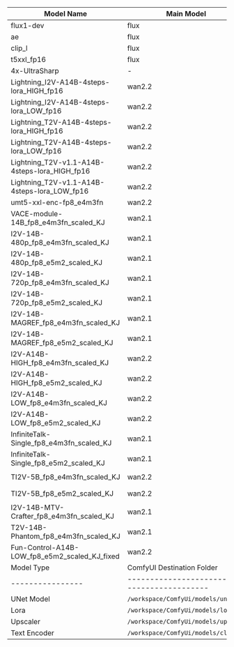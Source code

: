 | Model Name                                                    | Main Model | Type/Category      | Accuracy | Original Link                                                                 |
|---------------------------------------------------------------|------------|--------------------|----------|-------------------------------------------------------------------------------|
| flux1-dev                                                     | flux       | UNet Model         |          | `https://huggingface.co/black-forest-labs/FLUX.1-dev/resolve/main/flux1-dev.safetensors`                              |
| ae                                                            | flux       | Autoencoder        |          | `https://huggingface.co/black-forest-labs/FLUX.1-dev/resolve/main/ae.safetensors`                                     |
| clip_l                                                        | flux       | Text Encoder       |          | `https://huggingface.co/comfyanonymous/flux_text_encoders/resolve/main/clip_l.safetensors`                            |
| t5xxl_fp16                                                    | flux       | Text Encoder       |          | `https://huggingface.co/comfyanonymous/flux_text_encoders/resolve/main/t5xxl_fp16.safetensors`                        |
| 4x-UltraSharp                                                 | -          | Upscaler           |          | `https://huggingface.co/lokCX/4x-Ultrasharp/resolve/main/4x-UltraSharp.pth`                                          |
| Lightning_I2V-A14B-4steps-lora_HIGH_fp16                      | wan2.2     | Lora/I2V           |          | `https://huggingface.co/Kijai/WanVideo_comfy/resolve/main/Wan22-Lightning/Wan2.2-Lightning_I2V-A14B-4steps-lora_HIGH_fp16.safetensors` |
| Lightning_I2V-A14B-4steps-lora_LOW_fp16                       | wan2.2     | Lora/I2V           |          | `https://huggingface.co/Kijai/WanVideo_comfy/resolve/main/Wan22-Lightning/Wan2.2-Lightning_I2V-A14B-4steps-lora_LOW_fp16.safetensors`  |
| Lightning_T2V-A14B-4steps-lora_HIGH_fp16                      | wan2.2     | Lora/T2V           |          | `https://huggingface.co/Kijai/WanVideo_comfy/resolve/main/Wan22-Lightning/Wan2.2-Lightning_T2V-A14B-4steps-lora_HIGH_fp16.safetensors` |
| Lightning_T2V-A14B-4steps-lora_LOW_fp16                       | wan2.2     | Lora/T2V           |          | `https://huggingface.co/Kijai/WanVideo_comfy/resolve/main/Wan22-Lightning/Wan2.2-Lightning_T2V-A14B-4steps-lora_LOW_fp16.safetensors`  |
| Lightning_T2V-v1.1-A14B-4steps-lora_HIGH_fp16                 | wan2.2     | Lora/T2V           |          | `https://huggingface.co/Kijai/WanVideo_comfy/resolve/main/Wan22-Lightning/Wan2.2-Lightning_T2V-v1.1-A14B-4steps-lora_HIGH_fp16.safetensors` |
| Lightning_T2V-v1.1-A14B-4steps-lora_LOW_fp16                  | wan2.2     | Lora/T2V           |          | `https://huggingface.co/Kijai/WanVideo_comfy/resolve/main/Wan22-Lightning/Wan2.2-Lightning_T2V-v1.1-A14B-4steps-lora_LOW_fp16.safetensors`  |
| umt5-xxl-enc-fp8_e4m3fn                                       | wan2.2     | Text Encoder       |          | `https://huggingface.co/Kijai/WanVideo_comfy/resolve/main/umt5-xxl-enc-fp8_e4m3fn.safetensors`                    |
| VACE-module-14B_fp8_e4m3fn_scaled_KJ                          | wan2.1     | VACE Module        |          | `https://huggingface.co/Kijai/WanVideo_comfy_fp8_scaled/resolve/main/VACE/Wan2_1-VACE-module-14B_fp8_e4m3fn_scaled_KJ.safetensors` |
| I2V-14B-480p_fp8_e4m3fn_scaled_KJ                             | wan2.1     | I2V                |          | `https://huggingface.co/Kijai/WanVideo_comfy_fp8_scaled/resolve/main/I2V/Wan2_1-I2V-14B-480p_fp8_e4m3fn_scaled_KJ.safetensors` |
| I2V-14B-480p_fp8_e5m2_scaled_KJ                               | wan2.1     | I2V                |          | `https://huggingface.co/Kijai/WanVideo_comfy_fp8_scaled/resolve/main/I2V/Wan2_1-I2V-14B-480p_fp8_e5m2_scaled_KJ.safetensors` |
| I2V-14B-720p_fp8_e4m3fn_scaled_KJ                             | wan2.1     | I2V                |          | `https://huggingface.co/Kijai/WanVideo_comfy_fp8_scaled/resolve/main/I2V/Wan2_1-I2V-14B-720p_fp8_e4m3fn_scaled_KJ.safetensors` |
| I2V-14B-720p_fp8_e5m2_scaled_KJ                               | wan2.1     | I2V                |          | `https://huggingface.co/Kijai/WanVideo_comfy_fp8_scaled/resolve/main/I2V/Wan2_1-I2V-14B-720p_fp8_e5m2_scaled_KJ.safetensors` |
| I2V-14B-MAGREF_fp8_e4m3fn_scaled_KJ                           | wan2.1     | I2V/MAGREF         |          | `https://huggingface.co/Kijai/WanVideo_comfy_fp8_scaled/resolve/main/I2V/Wan2_1-I2V-14B-MAGREF_fp8_e4m3fn_scaled_KJ.safetensors` |
| I2V-14B-MAGREF_fp8_e5m2_scaled_KJ                             | wan2.1     | I2V/MAGREF         |          | `https://huggingface.co/Kijai/WanVideo_comfy_fp8_scaled/resolve/main/I2V/Wan2_1-I2V-14B-MAGREF_fp8_e5m2_scaled_KJ.safetensors` |
| I2V-A14B-HIGH_fp8_e4m3fn_scaled_KJ                            | wan2.2     | I2V                |          | `https://huggingface.co/Kijai/WanVideo_comfy_fp8_scaled/resolve/main/I2V/Wan2_2-I2V-A14B-HIGH_fp8_e4m3fn_scaled_KJ.safetensors` |
| I2V-A14B-HIGH_fp8_e5m2_scaled_KJ                              | wan2.2     | I2V                |          | `https://huggingface.co/Kijai/WanVideo_comfy_fp8_scaled/resolve/main/I2V/Wan2_2-I2V-A14B-HIGH_fp8_e5m2_scaled_KJ.safetensors` |
| I2V-A14B-LOW_fp8_e4m3fn_scaled_KJ                             | wan2.2     | I2V                |          | `https://huggingface.co/Kijai/WanVideo_comfy_fp8_scaled/resolve/main/I2V/Wan2_2-I2V-A14B-LOW_fp8_e4m3fn_scaled_KJ.safetensors` |
| I2V-A14B-LOW_fp8_e5m2_scaled_KJ                               | wan2.2     | I2V                |          | `https://huggingface.co/Kijai/WanVideo_comfy_fp8_scaled/resolve/main/I2V/Wan2_2-I2V-A14B-LOW_fp8_e5m2_scaled_KJ.safetensors` |
| InfiniteTalk-Single_fp8_e4m3fn_scaled_KJ                      | wan2.1     | InfiniteTalk       |          | `https://huggingface.co/Kijai/WanVideo_comfy_fp8_scaled/resolve/main/InfiniteTalk/Wan2_1-InfiniteTalk-Single_fp8_e4m3fn_scaled_KJ.safetensors` |
| InfiniteTalk-Single_fp8_e5m2_scaled_KJ                        | wan2.1     | InfiniteTalk       |          | `https://huggingface.co/Kijai/WanVideo_comfy_fp8_scaled/resolve/main/InfiniteTalk/Wan2_1-InfiniteTalk-Single_fp8_e5m2_scaled_KJ.safetensors` |
| TI2V-5B_fp8_e4m3fn_scaled_KJ                                  | wan2.2     | TI2V               |          | `https://huggingface.co/Kijai/WanVideo_comfy_fp8_scaled/resolve/main/TI2V/Wan2_2-TI2V-5B_fp8_e4m3fn_scaled_KJ.safetensors` |
| TI2V-5B_fp8_e5m2_scaled_KJ                                    | wan2.2     | TI2V               |          | `https://huggingface.co/Kijai/WanVideo_comfy_fp8_scaled/resolve/main/TI2V/Wan2_2-TI2V-5B_fp8_e5m2_scaled_KJ.safetensors` |
| I2V-14B-MTV-Crafter_fp8_e4m3fn_scaled_KJ                      | wan2.1     | MTV-Crafter        |          | `https://huggingface.co/Kijai/WanVideo_comfy_fp8_scaled/resolve/main/MTVCrafter/Wan2_1-I2V-14B-MTV-Crafter_fp8_e4m3fn_scaled_KJ.safetensors` |
| T2V-14B-Phantom_fp8_e4m3fn_scaled_KJ                          | wan2.1     | T2V/Phantom        |          | `https://huggingface.co/Kijai/WanVideo_comfy_fp8_scaled/resolve/main/T2V/Wan2_1-T2V-14B-Phantom_fp8_e4m3fn_scaled_KJ.safetensors` |
| Fun-Control-A14B-LOW_fp8_e5m2_scaled_KJ_fixed                 | wan2.2     | Fun-Control        |          | `https://huggingface.co/Kijai/WanVideo_comfy_fp8_scaled/resolve/main/Fun/Wan2_2-Fun-Control-A14B-LOW_fp8_e5m2_scaled_KJ_fixed.safetensors` |
| Model Type     | ComfyUI Destination Folder                  |
|----------------|--------------------------------------------|
| UNet Model     | `/workspace/ComfyUi/models/unet`           |
| Lora           | `/workspace/ComfyUi/models/loras`          |
| Upscaler       | `/workspace/ComfyUi/models/upscale`        |
| Text Encoder   | `/workspace/ComfyUi/models/clip`           |

